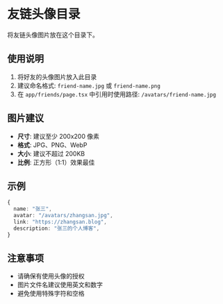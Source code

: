 # 友链头像目录

将友链头像图片放在这个目录下。

## 使用说明

1. 将好友的头像图片放入此目录
2. 建议命名格式: `friend-name.jpg` 或 `friend-name.png`
3. 在 `app/friends/page.tsx` 中引用时使用路径: `/avatars/friend-name.jpg`

## 图片建议

- **尺寸**: 建议至少 200x200 像素
- **格式**: JPG、PNG、WebP
- **大小**: 建议不超过 200KB
- **比例**: 正方形（1:1）效果最佳

## 示例

```typescript
{
  name: "张三",
  avatar: "/avatars/zhangsan.jpg",
  link: "https://zhangsan.blog",
  description: "张三的个人博客",
}
```

## 注意事项

- 请确保有使用头像的授权
- 图片文件名建议使用英文和数字
- 避免使用特殊字符和空格
